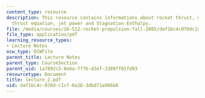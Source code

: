 ```yaml
---
content_type: resource
description: This resource contains informations about rocket thrust, momentum balance,
  thrust equation, jet power and Stagnation Enthalpy.
file: /media/courses/16-512-rocket-propulsion-fall-2005/daf1bc4c070dc1cf0a263dbd71a966b0_lecture_2.pdf
file_type: application/pdf
learning_resource_types:
- Lecture Notes
ocw_type: OCWFile
parent_title: Lecture Notes
parent_type: CourseSection
parent_uid: 1a7892c5-8e6a-7f7b-d3ef-33897f01fd93
resourcetype: Document
title: lecture_2.pdf
uid: daf1bc4c-070d-c1cf-0a26-3dbd71a966b0
---
```

